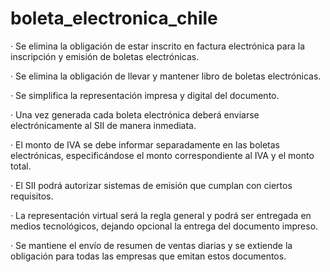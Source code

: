 # boleta_electronica_chile

· Se elimina la obligación de estar inscrito en factura electrónica para la inscripción y emisión de boletas electrónicas.

· Se elimina la obligación de llevar y mantener libro de boletas electrónicas.

· Se simplifica la representación impresa y digital del documento.

· Una vez generada cada boleta electrónica deberá enviarse electrónicamente al SII de manera inmediata.

· El monto de IVA se debe informar separadamente en las boletas electrónicas, especificándose el monto correspondiente al IVA y el monto total.

· El SII podrá autorizar sistemas de emisión que cumplan con ciertos requisitos.

· La representación virtual será la regla general y podrá ser entregada en medios tecnológicos, dejando opcional la entrega del documento impreso.

· Se mantiene el envío de resumen de ventas diarias y se extiende la obligación para todas las empresas que emitan estos documentos.
